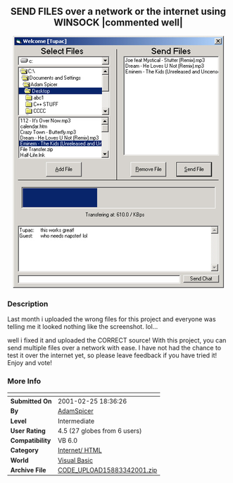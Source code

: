 ﻿<div align="center">

## SEND FILES over a network or the internet using WINSOCK  \|commented well\|

<img src="PIC20013483826622.JPG">
</div>

### Description

Last month i uploaded the wrong files for this project and everyone was telling me it looked nothing like the screenshot. lol...

well i fixed it and uploaded the CORRECT source! With this project, you can send multiple files over a network with ease. I have not had the chance to test it over the internet yet, so please leave feedback if you have tried it! Enjoy and vote!
 
### More Info
 


<span>             |<span>
---                |---
**Submitted On**   |2001-02-25 18:36:26
**By**             |[AdamSpicer](https://github.com/Planet-Source-Code/PSCIndex/blob/master/ByAuthor/adamspicer.md)
**Level**          |Intermediate
**User Rating**    |4.5 (27 globes from 6 users)
**Compatibility**  |VB 6\.0
**Category**       |[Internet/ HTML](https://github.com/Planet-Source-Code/PSCIndex/blob/master/ByCategory/internet-html__1-34.md)
**World**          |[Visual Basic](https://github.com/Planet-Source-Code/PSCIndex/blob/master/ByWorld/visual-basic.md)
**Archive File**   |[CODE\_UPLOAD15883342001\.zip](https://github.com/Planet-Source-Code/adamspicer-send-files-over-a-network-or-the-internet-using-winsock-commented-well__1-21502/archive/master.zip)








